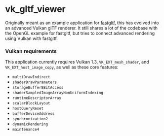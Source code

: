 # vk_gltf_viewer

Originally meant as an example application for [fastgltf](https://github.com/spnda/fastgltf), this has evolved into an advanced Vulkan glTF renderer.
It still shares a lot of the codebase with the OpenGL example for fastgltf, but tries to connect advanced rendering using Vulkan with fastgltf.

### Vulkan requirements

This application currently requires Vulkan 1.3, `VK_EXT_mesh_shader`, and `VK_EXT_host_image_copy`, as well as these core features:
- `multiDrawIndirect`
- `shaderDrawParameters`
- `storageBuffer8BitAccess`
- `shaderSampledImageArrayNonUniformIndexing`
- `runtimeDescriptorArray`
- `scalarBlockLayout`
- `hostQueryReset`
- `bufferDeviceAddress`
- `synchronization2`
- `dynamicRendering`
- `maintenance4`
